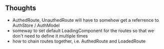 ## Thoughts
- AuthedRoute, UnauthedRoute will have to somehow get a referrence to AuthStore / AuthModel
- someway to set default LoadingComponent for the routes so that we don't need to define it multiple times
- how to chain routes together, i.e. AuthedRoute and LoadedRoute
